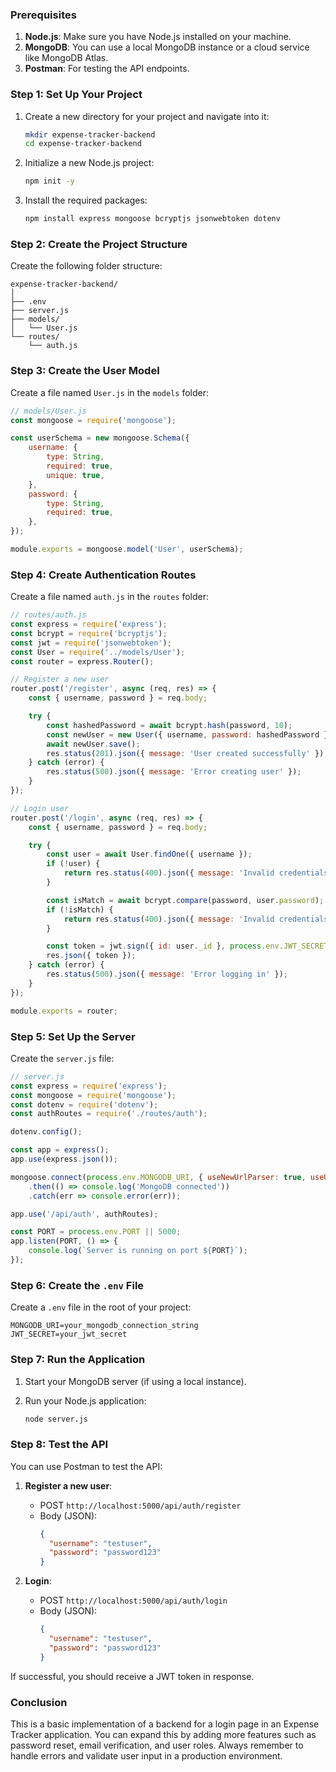 ### Prerequisites

1. **Node.js**: Make sure you have Node.js installed on your machine.
2. **MongoDB**: You can use a local MongoDB instance or a cloud service like MongoDB Atlas.
3. **Postman**: For testing the API endpoints.

### Step 1: Set Up Your Project

1. Create a new directory for your project and navigate into it:

   ```bash
   mkdir expense-tracker-backend
   cd expense-tracker-backend
   ```

2. Initialize a new Node.js project:

   ```bash
   npm init -y
   ```

3. Install the required packages:

   ```bash
   npm install express mongoose bcryptjs jsonwebtoken dotenv
   ```

### Step 2: Create the Project Structure

Create the following folder structure:

```
expense-tracker-backend/
│
├── .env
├── server.js
├── models/
│   └── User.js
└── routes/
    └── auth.js
```

### Step 3: Create the User Model

Create a file named `User.js` in the `models` folder:

```javascript
// models/User.js
const mongoose = require('mongoose');

const userSchema = new mongoose.Schema({
    username: {
        type: String,
        required: true,
        unique: true,
    },
    password: {
        type: String,
        required: true,
    },
});

module.exports = mongoose.model('User', userSchema);
```

### Step 4: Create Authentication Routes

Create a file named `auth.js` in the `routes` folder:

```javascript
// routes/auth.js
const express = require('express');
const bcrypt = require('bcryptjs');
const jwt = require('jsonwebtoken');
const User = require('../models/User');
const router = express.Router();

// Register a new user
router.post('/register', async (req, res) => {
    const { username, password } = req.body;

    try {
        const hashedPassword = await bcrypt.hash(password, 10);
        const newUser = new User({ username, password: hashedPassword });
        await newUser.save();
        res.status(201).json({ message: 'User created successfully' });
    } catch (error) {
        res.status(500).json({ message: 'Error creating user' });
    }
});

// Login user
router.post('/login', async (req, res) => {
    const { username, password } = req.body;

    try {
        const user = await User.findOne({ username });
        if (!user) {
            return res.status(400).json({ message: 'Invalid credentials' });
        }

        const isMatch = await bcrypt.compare(password, user.password);
        if (!isMatch) {
            return res.status(400).json({ message: 'Invalid credentials' });
        }

        const token = jwt.sign({ id: user._id }, process.env.JWT_SECRET, { expiresIn: '1h' });
        res.json({ token });
    } catch (error) {
        res.status(500).json({ message: 'Error logging in' });
    }
});

module.exports = router;
```

### Step 5: Set Up the Server

Create the `server.js` file:

```javascript
// server.js
const express = require('express');
const mongoose = require('mongoose');
const dotenv = require('dotenv');
const authRoutes = require('./routes/auth');

dotenv.config();

const app = express();
app.use(express.json());

mongoose.connect(process.env.MONGODB_URI, { useNewUrlParser: true, useUnifiedTopology: true })
    .then(() => console.log('MongoDB connected'))
    .catch(err => console.error(err));

app.use('/api/auth', authRoutes);

const PORT = process.env.PORT || 5000;
app.listen(PORT, () => {
    console.log(`Server is running on port ${PORT}`);
});
```

### Step 6: Create the `.env` File

Create a `.env` file in the root of your project:

```
MONGODB_URI=your_mongodb_connection_string
JWT_SECRET=your_jwt_secret
```

### Step 7: Run the Application

1. Start your MongoDB server (if using a local instance).
2. Run your Node.js application:

   ```bash
   node server.js
   ```

### Step 8: Test the API

You can use Postman to test the API:

1. **Register a new user**:
   - POST `http://localhost:5000/api/auth/register`
   - Body (JSON):
     ```json
     {
       "username": "testuser",
       "password": "password123"
     }
     ```

2. **Login**:
   - POST `http://localhost:5000/api/auth/login`
   - Body (JSON):
     ```json
     {
       "username": "testuser",
       "password": "password123"
     }
     ```

If successful, you should receive a JWT token in response.

### Conclusion

This is a basic implementation of a backend for a login page in an Expense Tracker application. You can expand this by adding more features such as password reset, email verification, and user roles. Always remember to handle errors and validate user input in a production environment.